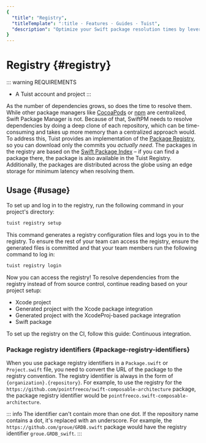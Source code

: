 ```yaml
---
{
  "title": "Registry",
  "titleTemplate": ":title · Features · Guides · Tuist",
  "description": "Optimize your Swift package resolution times by leveraging the Tuist Registry."
}
---
```

# Registry {#registry}

::: warning REQUIREMENTS
- A <LocalizedLink href="/guides/server/accounts-and-projects">Tuist account and project</LocalizedLink>
:::

As the number of dependencies grows, so does the time to resolve them. While other package managers like [CocoaPods](https://cocoapods.org/) or [npm](https://www.npmjs.com/) are centralized, Swift Package Manager is not. Because of that, SwiftPM needs to resolve dependencies by doing a deep clone of each repository, which can be time-consuming and takes up more memory than a centralized approach would. To address this, Tuist provides an implementation of the [Package Registry](https://github.com/swiftlang/swift-package-manager/blob/main/Documentation/PackageRegistry/PackageRegistryUsage.md), so you can download only the commits you _actually need_. The packages in the registry are based on the [Swift Package Index](https://swiftpackageindex.com/) – if you can find a package there, the package is also available in the Tuist Registry. Additionally, the packages are distributed across the globe using an edge storage for minimum latency when resolving them.

## Usage {#usage}

To set up and log in to the registry, run the following command in your project's directory:

```bash
tuist registry setup
```

This command generates a registry configuration files and logs you in to the registry. To ensure the rest of your team can access the registry, ensure the generated files is committed and that your team members run the following command to log in:

```bash
tuist registry login
```

Now you can access the registry! To resolve dependencies from the registry instead of from source control, continue reading based on your project setup:
- <LocalizedLink href="/guides/features/registry/xcode-project">Xcode project</LocalizedLink>
- <LocalizedLink href="/guides/features/registry/generated-project">Generated project with the Xcode package integration</LocalizedLink>
- <LocalizedLink href="/guides/features/registry/xcodeproj-integration">Generated project with the XcodeProj-based package integration</LocalizedLink>
- <LocalizedLink href="/guides/features/registry/swift-package">Swift package</LocalizedLink>

To set up the registry on the CI, follow this guide: <LocalizedLink href="/guides/features/registry/continuous-integration">Continuous integration</LocalizedLink>.

### Package registry identifiers {#package-registry-identifiers}

When you use package registry identifiers in a `Package.swift` or `Project.swift` file, you need to convert the URL of the package to the registry convention. The registry identifier is always in the form of `{organization}.{repository}`. For example, to use the registry for the `https://github.com/pointfreeco/swift-composable-architecture` package, the package registry identifier would be `pointfreeco.swift-composable-architecture`.

::: info
The identifier can't contain more than one dot. If the repository name contains a dot, it's replaced with an underscore.
For example, the `https://github.com/groue/GRDB.swift` package would have the registry identifier `groue.GRDB_swift`.
:::
